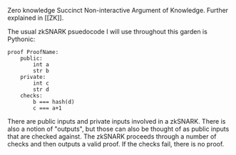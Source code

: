 Zero knowledge Succinct Non-interactive Argument of Knowledge. Further explained in [[ZK]].

The usual zkSNARK psuedocode I will use throughout this garden is Pythonic:

```
proof ProofName:
	public:
		int a
		str b
	private:
		int c
		str d
	checks:
		b === hash(d)
		c === a+1
```

There are public inputs and private inputs involved in a zkSNARK. There is also a notion of "outputs", but those can also be thought of as public inputs that are checked against. The zkSNARK proceeds through a number of checks and then outputs a valid proof. If the checks fail, there is no proof.